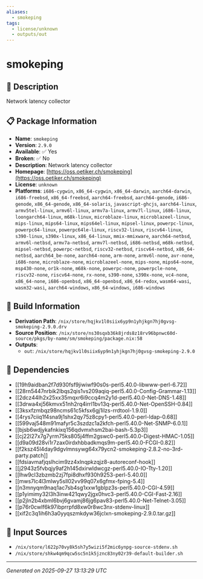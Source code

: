 ```yaml
---
aliases:
  - smokeping
tags:
  - license/unknown
  - outputs/out
---
```


# smokeping

## 📝 Description

Network latency collector

## 📋 Package Information

- **Name**: `smokeping`
- **Version**: `2.9.0`
- **Available**: ✅ Yes
- **Broken**: ✅ No
- **Description**: Network latency collector
- **Homepage**: [https://oss.oetiker.ch/smokeping](https://oss.oetiker.ch/smokeping)
- **License**: `unknown`
- **Platforms**: `i686-cygwin`, `x86_64-cygwin`, `x86_64-darwin`, `aarch64-darwin`, `i686-freebsd`, `x86_64-freebsd`, `aarch64-freebsd`, `aarch64-genode`, `i686-genode`, `x86_64-genode`, `x86_64-solaris`, `javascript-ghcjs`, `aarch64-linux`, `armv5tel-linux`, `armv6l-linux`, `armv7a-linux`, `armv7l-linux`, `i686-linux`, `loongarch64-linux`, `m68k-linux`, `microblaze-linux`, `microblazeel-linux`, `mips-linux`, `mips64-linux`, `mips64el-linux`, `mipsel-linux`, `powerpc-linux`, `powerpc64-linux`, `powerpc64le-linux`, `riscv32-linux`, `riscv64-linux`, `s390-linux`, `s390x-linux`, `x86_64-linux`, `mmix-mmixware`, `aarch64-netbsd`, `armv6l-netbsd`, `armv7a-netbsd`, `armv7l-netbsd`, `i686-netbsd`, `m68k-netbsd`, `mipsel-netbsd`, `powerpc-netbsd`, `riscv32-netbsd`, `riscv64-netbsd`, `x86_64-netbsd`, `aarch64_be-none`, `aarch64-none`, `arm-none`, `armv6l-none`, `avr-none`, `i686-none`, `microblaze-none`, `microblazeel-none`, `mips-none`, `mips64-none`, `msp430-none`, `or1k-none`, `m68k-none`, `powerpc-none`, `powerpcle-none`, `riscv32-none`, `riscv64-none`, `rx-none`, `s390-none`, `s390x-none`, `vc4-none`, `x86_64-none`, `i686-openbsd`, `x86_64-openbsd`, `x86_64-redox`, `wasm64-wasi`, `wasm32-wasi`, `aarch64-windows`, `x86_64-windows`, `i686-windows`

## 🔧 Build Information

- **Derivation Path**: `/nix/store/hqjkv1l0siix6yp9n1yhjkgn7hj0gvsg-smokeping-2.9.0.drv`
- **Source Position**: `/nix/store/ns30sqxb36k8jrds8z18rv96bpnwc60d-source/pkgs/by-name/sm/smokeping/package.nix:58`
- **Outputs**:
  - `out`:  `/nix/store/hqjkv1l0siix6yp9n1yhjkgn7hj0gvsg-smokeping-2.9.0`

## 🔗 Dependencies

- [[19h9aidban2f7d930fsf9jiwiwf90s0s-perl5.40.0-libwww-perl-6.72]]
- [[28rn5447nrbik2lbqs2qis1vs209aqiq-perl5.40.0-Config-Grammar-1.13]]
- [[2dcz44lh2x25xx35mqxr6i9ccq4m2y1d-perl5.40.0-Net-DNS-1.48]]
- [[3drwa4xj56kmvx51nh2rq4irrl1bv13q-perl5.40.0-Net-OpenSSH-0.84]]
- [[3ksxfzmbqz98ncms61c5kfsx6gj1ilzs-rrdtool-1.9.0]]
- [[4rys7ciiq1f4sna9j1shx2qy75z8cpy1-perl5.40.0-perl-ldap-0.68]]
- [[599vaj548m91mafyr5c3szdzc1a2kfch-perl5.40.0-Net-SNMP-6.0.1]]
- [[bjsb6wdjykafnkixq156qdvmxhsm2bai-bash-5.3p3]]
- [[cj22l27x7g7yrm75ks805j4ffm2gswc0-perl5.40.0-Digest-HMAC-1.05]]
- [[d9a09d28vi1r7zax0irdxhbbadkmqs9m-perl5.40.0-FCGI-0.82]]
- [[f2ksz45l4day9dgvlmnsywg64x79ycn2-smokeping-2.8.2-no-3rd-party.patch]]
- [[fdsiavmafjqslhcim9zz4xlnqpkzqjz8-autoreconf-hook]]
- [[j2943z5fvbqjy9af2h145dxirwldwcgz-perl5.40.0-IO-Tty-1.20]]
- [[lhw9cl3zbzmb2zj7fpi8dhxf930h9253-perl-5.40.0]]
- [[mws7lc4l3mlwy5sll02vv99q07x6gfmx-fping-5.4]]
- [[n3mnyqm9naq1ac7sb4sg1xxw1gblpz3s-perl5.40.0-CGI-4.59]]
- [[p1yimimy32l3h3inw421qwy2jgx0hvc3-perl5.40.0-CGI-Fast-2.16]]
- [[p2jln2b4xbml6bvj6gvamj86jg6pav83-perl5.40.0-Net-Telnet-3.05]]
- [[p76r0cwlf6k97ibprrpfd8xw0r8wc3nx-stdenv-linux]]
- [[xif2c3q1ih6h3a0yyqszmkdyw36jclxn-smokeping-2.9.0.tar.gz]]

## 📁 Input Sources

- `/nix/store/l622p70vy8k5sh7y5wizi5f2mic6ynpg-source-stdenv.sh`
- `/nix/store/shkw4qm9qcw5sc5n1k5jznc83ny02r39-default-builder.sh`

---
*Generated on 2025-09-27 13:13:29 UTC*
